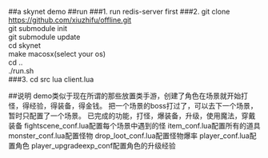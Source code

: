 ##a skynet demo
##run
###1. run redis-server first
###2. git clone https://github.com/xiuzhifu/offline.git   
git submodule init   
git submodule update   
cd skynet    
make macosx(select your os)   
cd ..   
./run.sh   
###3. cd src 
lua client.lua

##说明
demo类似于现在所谓的那些放置类手游，创建了角色在场景就开始打怪，得经验，得装备，得金钱。
把一个场景的boss打过了，可以去下一个场景，暂时只配置了一个场景。
已完成的功能，打怪，爆装备，升级，使用魔法，穿戴装备
fightscene_conf.lua配置每个场景中遇到的怪
item_conf.lua配置所有的道具
monster_conf.lua配置怪物
drop_loot_conf.lua配置怪物爆率
player_conf.lua配置角色
player_upgradeexp_conf配置角色的升级经验


